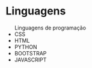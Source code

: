 # Linguagens

<ul>Linguagens de programação
<li>CSS</li>
<li>HTML</li>
<li>PYTHON</li>
<li>BOOTSTRAP</li>
<li>JAVASCRIPT</li>
</ul>